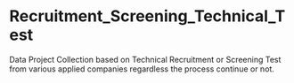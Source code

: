 # Recruitment_Screening_Technical_Test
Data Project Collection based on Technical Recruitment or Screening Test from various applied companies regardless the process continue or not. 
